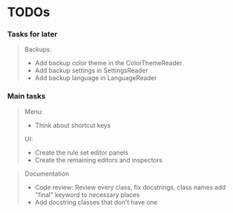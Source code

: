 # TODOs

### Tasks for later

> Backups:
> - Add backup color theme in the ColorThemeReader
> - Add backup settings in SettingsReader
> - Add backup language in LanguageReader

### Main tasks

> Menu:
> - Think about shortcut keys
>
> UI:
> - Create the rule set editor panels
> - Create the remaining editors and inspectors

> Documentation
> - Code review: Review every class, fix docstrings, class names add "final" keyword to necessary places
> - Add docstring classes that don't have one